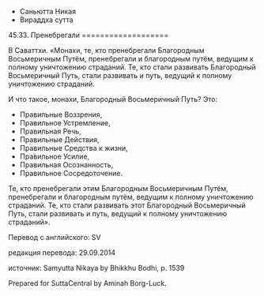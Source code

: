 









* Саньютта Никая
* Вираддха сутта


45\.33\. Пренебрегали
\=\=\=\=\=\=\=\=\=\=\=\=\=\=\=\=\=\=\=



В Саваттхи\. «Монахи, те, кто пренебрегали Благородным Восьмеричным Путём, пренебрегали и благородным путём, ведущим к полному уничтожению страданий\. Те, кто стали развивать Благородный Восьмеричный Путь, стали развивать и путь, ведущий к полному уничтожению страданий\.


И что такое, монахи, Благородный Восьмеричный Путь? Это:


* Правильные Воззрения,
* Правильное Устремление,
* Правильная Речь,
* Правильные Действия,
* Правильные Средства к жизни,
* Правильное Усилие,
* Правильная Осознанность,
* Правильное Сосредоточение\.


Те, кто пренебрегали этим Благородным Восьмеричным Путём, пренебрегали и благородным путём, ведущим к полному уничтожению страданий\. Те, кто стали развивать этот Благородный Восьмеричный Путь, стали развивать и путь, ведущий к полному уничтожению страданий»\.



Перевод с английского: SV


редакция перевода: 29\.09\.2014


источник: Samyutta Nikaya by Bhikkhu Bodhi, p\. 1539


Prepared for SuttaCentral by Aminah Borg\-Luck\.






